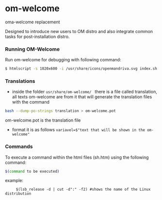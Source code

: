 # om-welcome
oma-welcome replacement

Designed to introduce new users to OM distro and also integrate common tasks for post-installation distro.


### Running OM-Welcome
Run om-welcome for debugging with following command:
```sh
$ htmlscript -s 1020x600 -i /usr/share/icons/openmandriva.svg index.sh.htm
```

### Translations
* inside the folder ```usr/share/om-welcome/ ```
there is a file called translation, all texts om-welcome are from it that will generate the translation files with the command
```sh
bash --dump-po-strings translation > om-welcome.pot
```
om-welcome.pot is the translation file

* format it is as follows
```variavel=$"text that will be shown in the om-welcome"```

### Commands

To execute a command within the html files (sh.htm) using the following command:
```sh
$(command to be executed)
```
example: 
```
     $(lsb_release -d | cut -d":" -f2) #shows the name of the Linux distribution
```      
